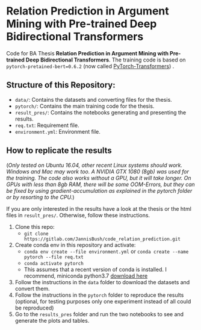# Relation Prediction in Argument Mining with Pre-trained Deep Bidirectional Transformers

Code for BA Thesis **Relation Prediction in Argument Mining with Pre-trained Deep Bidirectional Transformers**.
The training code is based on `pytorch-pretained-bert=0.6.2` (now called [PyTorch-Transformers](https://github.com/huggingface/pytorch-transformers)) .

## Structure of this Repository:
- `data/`: Contains the datasets and converting files for the thesis.
- `pytorch/`: Contains the main training code for the thesis.
- `result_pres/`: Contains the notebooks generating and presenting the results.
- `req.txt`: Requirement file.
- `environment.yml`: Environment file.

## How to replicate the results
(*Only tested on Ubuntu 16.04, other recent Linux systems should work. Windows and Mac may work too. 
A NVIDIA GTX 1080 (8gb) was used for the training. The code also works without a GPU, but it will take longer. On GPUs with less than 8gb RAM, there will be some OOM-Errors, but they can be fixed by using gradient-accumulation as explained in the pytorch folder or by resorting to the CPU.*)

If you are only interested in the results have a look at the thesis or the html files in `result_pres/`. Otherwise, follow these instructions.
1. Clone this repo: 
    - `git clone https://gitlab.com/JannisBush/code_relation_prediction.git`
2. Create conda env in this repository and activate: 
    - `conda env create --file environment.yml` or `conda create --name pytorch --file req.txt`
    - `conda activate pytorch`
    - This assumes that a recent version of conda is installed. I recommend, miniconda python3.7 [download here](https://docs.conda.io/en/latest/miniconda.html)
3. Follow the instructions in the `data` folder to download the datasets and convert them.
4. Follow the instructions in the `pytorch` folder to reproduce the results (optional, for testing purposes only one experiment instead of all could be reproduced)
5. Go to the `results_pres` folder and run the two notebooks to see and generate the plots and tables. 
